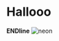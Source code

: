 <h1>Hallooo</h1>               

<strong>ENDline</strong>
![neon](https://github.com/Corpse911/corpse911/assets/141039116/bdf9d04f-66da-48eb-bd89-2d4de071d8f7)
